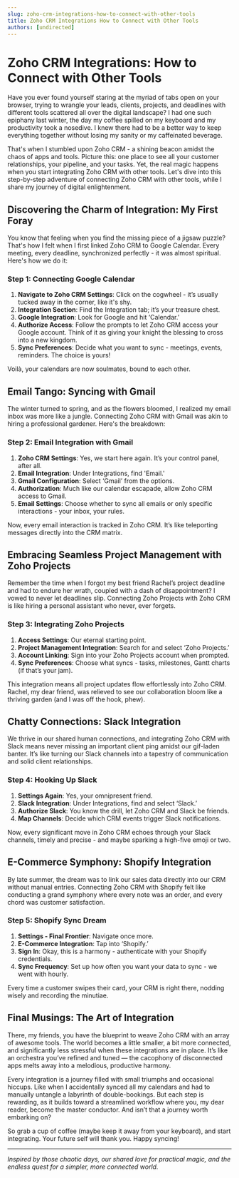 ```yaml
---
slug: zoho-crm-integrations-how-to-connect-with-other-tools
title: Zoho CRM Integrations How to Connect with Other Tools
authors: [undirected]
---
```


# Zoho CRM Integrations: How to Connect with Other Tools

Have you ever found yourself staring at the myriad of tabs open on your browser, trying to wrangle your leads, clients, projects, and deadlines with different tools scattered all over the digital landscape? I had one such epiphany last winter, the day my coffee spilled on my keyboard and my productivity took a nosedive. I knew there had to be a better way to keep everything together without losing my sanity or my caffeinated beverage.

That's when I stumbled upon Zoho CRM - a shining beacon amidst the chaos of apps and tools. Picture this: one place to see all your customer relationships, your pipeline, and your tasks. Yet, the real magic happens when you start integrating Zoho CRM with other tools. Let's dive into this step-by-step adventure of connecting Zoho CRM with other tools, while I share my journey of digital enlightenment.

## Discovering the Charm of Integration: My First Foray

You know that feeling when you find the missing piece of a jigsaw puzzle? That's how I felt when I first linked Zoho CRM to Google Calendar. Every meeting, every deadline, synchronized perfectly - it was almost spiritual. Here's how we do it:

### Step 1: Connecting Google Calendar

1. **Navigate to Zoho CRM Settings**: Click on the cogwheel - it’s usually tucked away in the corner, like it's shy.
2. **Integration Section**: Find the Integration tab; it’s your treasure chest.
3. **Google Integration**: Look for Google and hit ‘Calendar.’
4. **Authorize Access**: Follow the prompts to let Zoho CRM access your Google account. Think of it as giving your knight the blessing to cross into a new kingdom.
5. **Sync Preferences**: Decide what you want to sync - meetings, events, reminders. The choice is yours!

Voilà, your calendars are now soulmates, bound to each other.

## Email Tango: Syncing with Gmail

The winter turned to spring, and as the flowers bloomed, I realized my email inbox was more like a jungle. Connecting Zoho CRM with Gmail was akin to hiring a professional gardener. Here's the breakdown:

### Step 2: Email Integration with Gmail

1. **Zoho CRM Settings**: Yes, we start here again. It’s your control panel, after all.
2. **Email Integration**: Under Integrations, find 'Email.'
3. **Gmail Configuration**: Select ‘Gmail’ from the options.
4. **Authorization**: Much like our calendar escapade, allow Zoho CRM access to Gmail.
5. **Email Settings**: Choose whether to sync all emails or only specific interactions - your inbox, your rules.

Now, every email interaction is tracked in Zoho CRM. It’s like teleporting messages directly into the CRM matrix.

## Embracing Seamless Project Management with Zoho Projects

Remember the time when I forgot my best friend Rachel’s project deadline and had to endure her wrath, coupled with a dash of disappointment? I vowed to never let deadlines slip. Connecting Zoho Projects with Zoho CRM is like hiring a personal assistant who never, ever forgets.

### Step 3: Integrating Zoho Projects

1. **Access Settings**: Our eternal starting point.
2. **Project Management Integration**: Search for and select ‘Zoho Projects.’
3. **Account Linking**: Sign into your Zoho Projects account when prompted.
4. **Sync Preferences**: Choose what syncs - tasks, milestones, Gantt charts (if that’s your jam).

This integration means all project updates flow effortlessly into Zoho CRM. Rachel, my dear friend, was relieved to see our collaboration bloom like a thriving garden (and I was off the hook, phew).

## Chatty Connections: Slack Integration

We thrive in our shared human connections, and integrating Zoho CRM with Slack means never missing an important client ping amidst our gif-laden banter. It’s like turning our Slack channels into a tapestry of communication and solid client relationships.

### Step 4: Hooking Up Slack

1. **Settings Again**: Yes, your omnipresent friend.
2. **Slack Integration**: Under Integrations, find and select ‘Slack.’
3. **Authorize Slack**: You know the drill, let Zoho CRM and Slack be friends.
4. **Map Channels**: Decide which CRM events trigger Slack notifications.

Now, every significant move in Zoho CRM echoes through your Slack channels, timely and precise - and maybe sparking a high-five emoji or two.

## E-Commerce Symphony: Shopify Integration

By late summer, the dream was to link our sales data directly into our CRM without manual entries. Connecting Zoho CRM with Shopify felt like conducting a grand symphony where every note was an order, and every chord was customer satisfaction.

### Step 5: Shopify Sync Dream

1. **Settings - Final Frontier**: Navigate once more.
2. **E-Commerce Integration**: Tap into ‘Shopify.’
3. **Sign In**: Okay, this is a harmony - authenticate with your Shopify credentials.
4. **Sync Frequency**: Set up how often you want your data to sync - we went with hourly.

Every time a customer swipes their card, your CRM is right there, nodding wisely and recording the minutiae.

## Final Musings: The Art of Integration

There, my friends, you have the blueprint to weave Zoho CRM with an array of awesome tools. The world becomes a little smaller, a bit more connected, and significantly less stressful when these integrations are in place. It’s like an orchestra you’ve refined and tuned — the cacophony of disconnected apps melts away into a melodious, productive harmony.

Every integration is a journey filled with small triumphs and occasional hiccups. Like when I accidentally synced all my calendars and had to manually untangle a labyrinth of double-bookings. But each step is rewarding, as it builds toward a streamlined workflow where you, my dear reader, become the master conductor. And isn’t that a journey worth embarking on?

So grab a cup of coffee (maybe keep it away from your keyboard), and start integrating. Your future self will thank you. Happy syncing!

---

*Inspired by those chaotic days, our shared love for practical magic, and the endless quest for a simpler, more connected world.*
